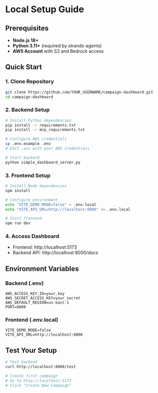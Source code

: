 # Local Setup Guide

## Prerequisites

- **Node.js 18+**
- **Python 3.11+** (required by strands-agents)
- **AWS Account** with S3 and Bedrock access

## Quick Start

### 1. Clone Repository
```bash
git clone https://github.com/YOUR_USERNAME/campaign-dashboard.git
cd campaign-dashboard
```

### 2. Backend Setup
```bash
# Install Python dependencies
pip install -r requirements.txt
pip install -r mcp_requirements.txt

# Configure AWS credentials
cp .env.example .env
# Edit .env with your AWS credentials

# Start backend
python simple_dashboard_server.py
```

### 3. Frontend Setup
```bash
# Install Node dependencies
npm install

# Configure environment
echo "VITE_DEMO_MODE=false" > .env.local
echo "VITE_API_URL=http://localhost:8000" >> .env.local

# Start frontend
npm run dev
```

### 4. Access Dashboard
- Frontend: http://localhost:5173
- Backend API: http://localhost:8000/docs

## Environment Variables

### Backend (.env)
```env
AWS_ACCESS_KEY_ID=your_key
AWS_SECRET_ACCESS_KEY=your_secret
AWS_DEFAULT_REGION=us-east-1
PORT=8000
```

### Frontend (.env.local)
```env
VITE_DEMO_MODE=false
VITE_API_URL=http://localhost:8000
```

## Test Your Setup

```bash
# Test backend
curl http://localhost:8000/test

# Create first campaign
# Go to http://localhost:5173
# Click "Create New Campaign"
```
